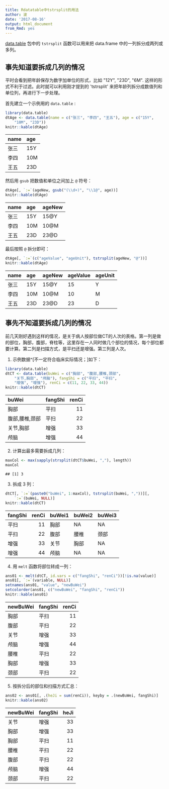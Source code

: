```yaml
---
title: Rdatatable中tstrsplit的用法
author: 波
date: '2017-08-16'
output: html_document
from_Rmd: yes
---
```


[data.table](http://rdatatable.com) 包中的 `tstrsplit` 函数可以用来把 data.frame 中的一列拆分成两列或多列。

## 事先知道要拆成几列的情况
平时会看到把年龄保存为数字加单位的形式，比如 "12Y", "23D", "6M". 这样的形式不利于过滤。此时就可以利用刚才提到的 'tstrsplit' 来把年龄列拆分成数值列和单位列，再进行下一步处理。

首先建立一个示例用的 `data.table` : 

```r
library(data.table)
dtAge <- data.table(name = c("张三", "李四", "王五"), age = c("15Y", 
    "10M", "23D"))
knitr::kable(dtAge)
```



|name |age |
|:----|:---|
|张三 |15Y |
|李四 |10M |
|王五 |23D |

然后用 `gsub` 把数值和单位之间加上 `@` 符号：

```r
dtAge[, `:=`(ageNew, gsub("(\\d+)", "\\1@", age))]
knitr::kable(dtAge)
```



|name |age |ageNew |
|:----|:---|:------|
|张三 |15Y |15@Y   |
|李四 |10M |10@M   |
|王五 |23D |23@D   |

最后按照 `@` 拆分即可：

```r
dtAge[, `:=`(c("ageValue", "ageUnit"), tstrsplit(ageNew, "@"))]
knitr::kable(dtAge)
```



|name |age |ageNew |ageValue |ageUnit |
|:----|:---|:------|:--------|:-------|
|张三 |15Y |15@Y   |15       |Y       |
|李四 |10M |10@M   |10       |M       |
|王五 |23D |23@D   |23       |D       |

## 事先不知道要拆成几列的情况

前几天刚好遇到这样的情况，是关于病人按部位做CT的人次的表格。第一列是做的部位，胸部，腹部，脊柱等，这里存在一人同时做几个部位的情况，每个部位都要计算。第二列是扫描方式，是平扫还是增强。第三列是人次。

1. 示例数据^[不一定符合临床实际情况；]如下：

```r
library(data.table)
dtCT <- data.table(buWei = c("胸部", "腹部,腰椎,颈部", 
    "关节,胸部", "颅脑"), fangShi = c("平扫", "平扫", 
    "增强", "增强"), renCi = c(11, 22, 33, 44))
knitr::kable(dtCT)
```



|buWei          |fangShi | renCi|
|:--------------|:-------|-----:|
|胸部           |平扫    |    11|
|腹部,腰椎,颈部 |平扫    |    22|
|关节,胸部      |增强    |    33|
|颅脑           |增强    |    44|

2. 计算出最多需要拆成几列：

```r
maxCol <- max(sapply(strsplit(dtCT$buWei, ","), length))
maxCol
```

```
## [1] 3
```

3. 拆成 3 列：

```r
dtCT[, `:=`(paste0("buWei", 1:maxCol), tstrsplit(buWei, ","))][, 
    `:=`(buWei, NULL)]
knitr::kable(dtCT)
```



|fangShi | renCi|buWei1 |buWei2 |buWei3 |
|:-------|-----:|:------|:------|:------|
|平扫    |    11|胸部   |NA     |NA     |
|平扫    |    22|腹部   |腰椎   |颈部   |
|增强    |    33|关节   |胸部   |NA     |
|增强    |    44|颅脑   |NA     |NA     |

4. 用 `melt` 函数将部位转成一列：

```r
ans01 <- melt(dtCT, id.vars = c("fangShi", "renCi"))[!is.na(value)]
ans01[, `:=`(variable, NULL)]
setnames(ans01, "value", "newBuWei")
setcolorder(ans01, c("newBuWei", "fangShi", "renCi"))
knitr::kable(ans01)
```



|newBuWei |fangShi | renCi|
|:--------|:-------|-----:|
|胸部     |平扫    |    11|
|腹部     |平扫    |    22|
|关节     |增强    |    33|
|颅脑     |增强    |    44|
|腰椎     |平扫    |    22|
|胸部     |增强    |    33|
|颈部     |平扫    |    22|

5. 按拆分后的部位和扫描方式汇总：

```r
ans02 <- ans01[, .(heJi = sum(renCi)), keyby = .(newBuWei, fangShi)]
knitr::kable(ans02)
```



|newBuWei |fangShi | heJi|
|:--------|:-------|----:|
|关节     |增强    |   33|
|胸部     |增强    |   33|
|胸部     |平扫    |   11|
|腰椎     |平扫    |   22|
|腹部     |平扫    |   22|
|颅脑     |增强    |   44|
|颈部     |平扫    |   22|
























